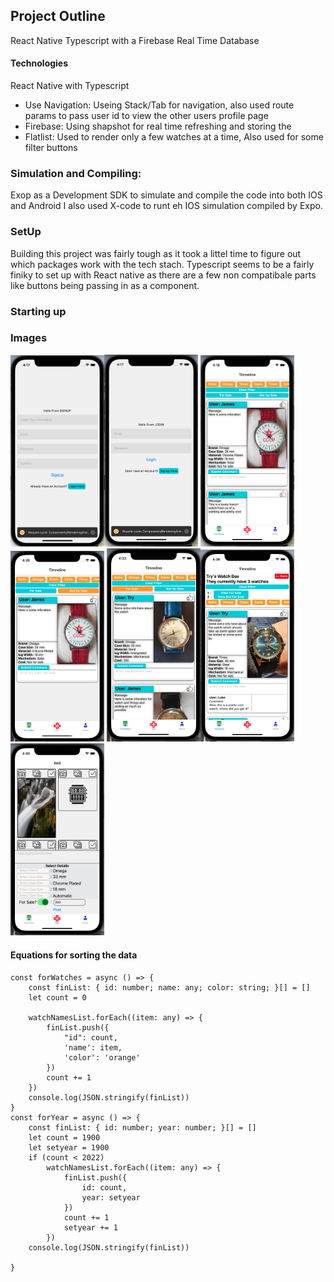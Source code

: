 ## Project Outline
React Native Typescript with a Firebase Real Time Database 

#### Technologies 
React Native with Typescript 
- Use Navigation: Useing Stack/Tab for navigation, also used route params to pass user id to view the other users profile page 
- Firebase: Using shapshot for real time refreshing and storing the 
- Flatlist: Used to render only a few watches at a time, Also used for some filter buttons 

### Simulation and Compiling:
Exop as a Development SDK to simulate and compile the code into both IOS and Android 
I also used X-code to runt eh IOS simulation compiled by Expo.

### SetUp
Building this project was fairly tough as it took a littel time to figure out which packages work with the tech stach. Typescript seems to be a fairly finiky to set up with React native as there are a few non compatibale parts like buttons being passing in as a component. 

### Starting up


### Images
<img width="150" src="./assets/pictures/readme_1.png" /><img width="150" src="./assets/pictures/readme_2.png" />
<img width="150" src="./assets/pictures/readme_3.png" /><img width="150" src="./assets/pictures/readme_4.png" />
<img width="150" src="./assets/pictures/readme_5.png" /><img width="150" src="./assets/pictures/readme_6.png" />
<img width="150" src="./assets/pictures/readme_7.png" /> 
<!-- ![wireframe](./assets/pictures/readme_1.png), [wireframe](./assets/pictures/readme_2.png), [wireframe](./assets/pictures/readme_3.png)
![wireframe](./assets/pictures/readme_4.png), [wireframe](./assets/pictures/readme_5.png), [wireframe](./assets/pictures/readme_6.png)
![wireframe](./assets/pictures/readme_7.png) -->


#### Equations for sorting the data
    const forWatches = async () => {
        const finList: { id: number; name: any; color: string; }[] = []
        let count = 0

        watchNamesList.forEach((item: any) => {
            finList.push({
                "id": count,
                'name': item,
                'color': 'orange'
            })
            count += 1
        })
        console.log(JSON.stringify(finList))
    }
    const forYear = async () => {
        const finList: { id: number; year: number; }[] = []
        let count = 1900
        let setyear = 1900
        if (count < 2022)
            watchNamesList.forEach((item: any) => {
                finList.push({
                    id: count,
                    year: setyear
                })
                count += 1
                setyear += 1
            })
        console.log(JSON.stringify(finList))

    }